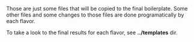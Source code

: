 Those are just some files that will be copied to the final boilerplate. Some other files and some changes to those files are done programatically by each flavor.

To take a look to the final results for each flavor, see **../templates** dir.
